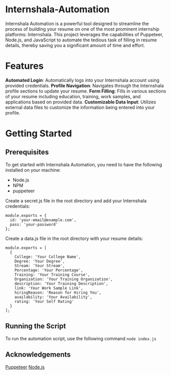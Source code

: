 # Internshala-Automation

Internshala Automation is a powerful tool designed to streamline the process of building your resume on one of the most prominent internship platforms: Internshala. This project leverages the capabilities of Puppeteer, Node.js, and JavaScript to automate the tedious task of filling in resume details, thereby saving you a significant amount of time and effort.

# Features
**Automated Login**: Automatically logs into your Internshala account using provided credentials.
**Profile Navigation**: Navigates through the Internshala profile sections to update your resume.
**Form Filling**: Fills in various sections of your resume including education, training, work samples, and applications based on provided data.
**Customizable Data Input**: Utilizes external data files to customize the information being entered into your profile.

# Getting Started
## Prerequisites
To get started with Internshala Automation, you need to have the following installed on your machine:

* Node.js
* NPM
* puppeteer

Create a secret.js file in the root directory and add your Internshala credentials:
```
module.exports = {
  id: 'your-email@example.com',
  pass: 'your-password'
};
```
Create a data.js file in the root directory with your resume details:
```
module.exports = [
  {
    College: 'Your College Name',
    Degree: 'Your Degree',
    Stream: 'Your Stream',
    Percentage: 'Your Percentage',
    Training: 'Your Training Course',
    Organization: 'Your Training Organization',
    description: 'Your Training Description',
    link: 'Your Work Sample Link',
    hiringReason: 'Reason for Hiring You',
    availability: 'Your Availability',
    rating: 'Your Self Rating'
  }
];
```
## Running the Script
To run the automation script, use the following command `node index.js`

## Acknowledgements
[Puppeteer](https://pptr.dev/guides/what-is-puppeteer)
[Node.js](https://nodejs.org/docs/latest/api/)
